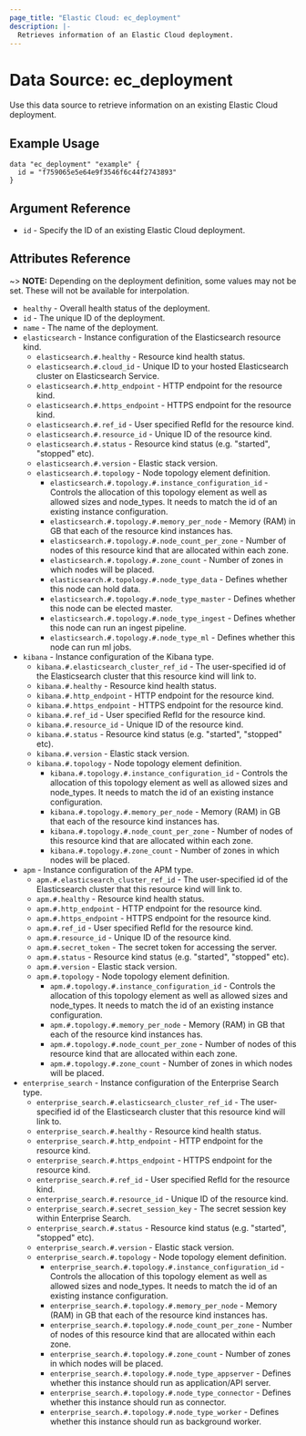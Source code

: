 ```yaml
---
page_title: "Elastic Cloud: ec_deployment"
description: |-
  Retrieves information of an Elastic Cloud deployment.
---
```


# Data Source: ec_deployment

Use this data source to retrieve information on an existing Elastic Cloud deployment.

## Example Usage

```hcl
data "ec_deployment" "example" {
  id = "f759065e5e64e9f3546f6c44f2743893"
}
```

## Argument Reference

* `id` - Specify the ID of an existing Elastic Cloud deployment.

## Attributes Reference

~> **NOTE:** Depending on the deployment definition, some values may not be set.
These will not be available for interpolation.

* `healthy` - Overall health status of the deployment.
* `id` - The unique ID of the deployment.
* `name` - The name of the deployment.
* `elasticsearch` - Instance configuration of the Elasticsearch resource kind.
  * `elasticsearch.#.healthy` - Resource kind health status.
  * `elasticsearch.#.cloud_id` - Unique ID to your hosted Elasticsearch cluster on Elasticsearch Service.
  * `elasticsearch.#.http_endpoint` - HTTP endpoint for the resource kind.
  * `elasticsearch.#.https_endpoint` - HTTPS endpoint for the resource kind.
  * `elasticsearch.#.ref_id` - User specified RefId for the resource kind.
  * `elasticsearch.#.resource_id` - Unique ID of the resource kind.
  * `elasticsearch.#.status` - Resource kind status (e.g. "started", "stopped" etc).
  * `elasticsearch.#.version` - Elastic stack version.
  * `elasticsearch.#.topology` - Node topology element definition.
    * `elasticsearch.#.topology.#.instance_configuration_id` - Controls the allocation of this topology element as well as allowed sizes and node_types. It needs to match the id of an existing instance configuration.
    * `elasticsearch.#.topology.#.memory_per_node` - Memory (RAM) in GB that each of the resource kind instances has.
    * `elasticsearch.#.topology.#.node_count_per_zone` - Number of nodes of this resource kind that are allocated within each zone.
    * `elasticsearch.#.topology.#.zone_count` - Number of zones in which nodes will be placed.
    * `elasticsearch.#.topology.#.node_type_data` - Defines whether this node can hold data.
    * `elasticsearch.#.topology.#.node_type_master` - Defines whether this node can be elected master.
    * `elasticsearch.#.topology.#.node_type_ingest` - Defines whether this node can run an ingest pipeline.
    * `elasticsearch.#.topology.#.node_type_ml` - Defines whether this node can run ml jobs.
* `kibana` - Instance configuration of the Kibana type.
  * `kibana.#.elasticsearch_cluster_ref_id` - The user-specified id of the Elasticsearch cluster that this resource kind will link to.
  * `kibana.#.healthy` - Resource kind health status.
  * `kibana.#.http_endpoint` - HTTP endpoint for the resource kind.
  * `kibana.#.https_endpoint` - HTTPS endpoint for the resource kind.
  * `kibana.#.ref_id` - User specified RefId for the resource kind.
  * `kibana.#.resource_id` - Unique ID of the resource kind.
  * `kibana.#.status` - Resource kind status (e.g. "started", "stopped" etc).
  * `kibana.#.version` - Elastic stack version.
  * `kibana.#.topology` - Node topology element definition.
    * `kibana.#.topology.#.instance_configuration_id` - Controls the allocation of this topology element as well as allowed sizes and node_types. It needs to match the id of an existing instance configuration.
    * `kibana.#.topology.#.memory_per_node` - Memory (RAM) in GB that each of the resource kind instances has.
    * `kibana.#.topology.#.node_count_per_zone` - Number of nodes of this resource kind that are allocated within each zone.
    * `kibana.#.topology.#.zone_count` - Number of zones in which nodes will be placed.
* `apm` - Instance configuration of the APM type.
  * `apm.#.elasticsearch_cluster_ref_id` - The user-specified id of the Elasticsearch cluster that this resource kind will link to.
  * `apm.#.healthy` - Resource kind health status.
  * `apm.#.http_endpoint` - HTTP endpoint for the resource kind.
  * `apm.#.https_endpoint` - HTTPS endpoint for the resource kind.
  * `apm.#.ref_id` - User specified RefId for the resource kind.
  * `apm.#.resource_id` - Unique ID of the resource kind.
  * `apm.#.secret_token` - The secret token for accessing the server.
  * `apm.#.status` - Resource kind status (e.g. "started", "stopped" etc).
  * `apm.#.version` - Elastic stack version.
  * `apm.#.topology` - Node topology element definition.
    * `apm.#.topology.#.instance_configuration_id` - Controls the allocation of this topology element as well as allowed sizes and node_types. It needs to match the id of an existing instance configuration.
    * `apm.#.topology.#.memory_per_node` - Memory (RAM) in GB that each of the resource kind instances has.
    * `apm.#.topology.#.node_count_per_zone` - Number of nodes of this resource kind that are allocated within each zone.
    * `apm.#.topology.#.zone_count` - Number of zones in which nodes will be placed.
* `enterprise_search` - Instance configuration of the Enterprise Search type.
  * `enterprise_search.#.elasticsearch_cluster_ref_id` - The user-specified id of the Elasticsearch cluster that this resource kind will link to.
  * `enterprise_search.#.healthy` - Resource kind health status.
  * `enterprise_search.#.http_endpoint` - HTTP endpoint for the resource kind.
  * `enterprise_search.#.https_endpoint` - HTTPS endpoint for the resource kind.
  * `enterprise_search.#.ref_id` - User specified RefId for the resource kind.
  * `enterprise_search.#.resource_id` - Unique ID of the resource kind.
  * `enterprise_search.#.secret_session_key` - The secret session key within Enterprise Search.
  * `enterprise_search.#.status` - Resource kind status (e.g. "started", "stopped" etc).
  * `enterprise_search.#.version` - Elastic stack version.
  * `enterprise_search.#.topology` - Node topology element definition.
    * `enterprise_search.#.topology.#.instance_configuration_id` - Controls the allocation of this topology element as well as allowed sizes and node_types. It needs to match the id of an existing instance configuration.
    * `enterprise_search.#.topology.#.memory_per_node` - Memory (RAM) in GB that each of the resource kind instances has.
    * `enterprise_search.#.topology.#.node_count_per_zone` - Number of nodes of this resource kind that are allocated within each zone.
    * `enterprise_search.#.topology.#.zone_count` - Number of zones in which nodes will be placed.
    * `enterprise_search.#.topology.#.node_type_appserver` - Defines whether this instance should run as application/API server.
    * `enterprise_search.#.topology.#.node_type_connector` - Defines whether this instance should run as connector.
    * `enterprise_search.#.topology.#.node_type_worker` - Defines whether this instance should run as background worker.
